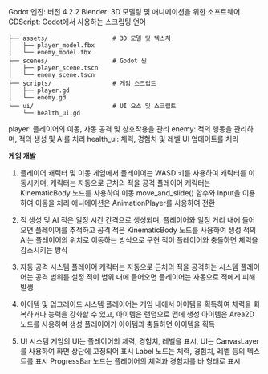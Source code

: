 Godot 엔진: 버전 4.2.2
Blender: 3D 모델링 및 애니메이션을 위한 소프트웨어
GDScript: Godot에서 사용하는 스크립팅 언어

```Godot/
├── assets/                  # 3D 모델 및 텍스처
│   ├── player_model.fbx
│   └── enemy_model.fbx
├── scenes/                  # Godot 씬
│   ├── player_scene.tscn
│   └── enemy_scene.tscn
├── scripts/                 # 게임 스크립트
│   ├── player.gd
│   └── enemy.gd
└── ui/                      # UI 요소 및 스크립트
    └── health_ui.gd
```

player: 플레이어의 이동, 자동 공격 및 상호작용을 관리
enemy: 적의 행동을 관리하며, 적의 생성 및 AI를 처리
health_ui: 체력, 경험치 및 레벨 UI 업데이트를 처리

**게임 개발**
1. 플레이어 캐릭터 및 이동
게임에서 플레이어는 WASD 키를 사용하여 캐릭터를 이동시키며, 캐릭터는 자동으로 근처의 적을 공격
플레이어 캐릭터는 KinematicBody 노드를 사용하여 이동
move_and_slide() 함수와 Input을 이용하여 이동을 처리
애니메이션은 AnimationPlayer를 사용하여 전환

2. 적 생성 및 AI
적은 일정 시간 간격으로 생성되며, 플레이어와 일정 거리 내에 들어오면 플레이어를 추적하고 공격
적은 KinematicBody 노드를 사용하여 생성
적의 AI는 플레이어의 위치로 이동하는 방식으로 구현
적이 플레이어와 충돌하면 체력을 감소시키는 방식

3. 자동 공격 시스템
플레이어 캐릭터는 자동으로 근처의 적을 공격하는 시스템
플레이어는 공격 범위를 설정
적이 범위 내에 들어오면 플레이어는 자동으로 적에게 피해 발생

4. 아이템 및 업그레이드 시스템
플레이어는 게임 내에서 아이템을 획득하여 체력을 회복하거나 능력을 강화할 수 있고, 아이템은 랜덤으로 맵에 생성
아이템은 Area2D 노드를 사용하여 생성
플레이어가 아이템과 충돌하면 아이템을 획득

5. UI 시스템
게임의 UI는 플레이어의 체력, 경험치, 레벨을 표시, UI는 CanvasLayer를 사용하여 화면 상단에 고정되어 표시
Label 노드는 체력, 경험치, 레벨 등의 텍스트를 표시
ProgressBar 노드는 플레이어의 체력과 경험치를 바 형태로 표시
